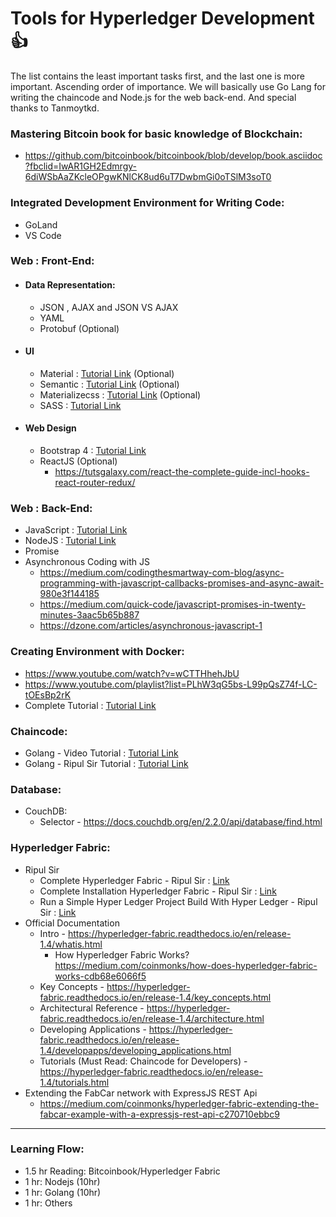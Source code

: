 # Tools for Hyperledger Development :+1:
The list contains the least important tasks first, and the last one is more important. Ascending order of importance. We will basically use Go Lang for writing the chaincode and Node.js for the web back-end. And special thanks to Tanmoytkd.
### Mastering Bitcoin book for basic knowledge of Blockchain:
   - https://github.com/bitcoinbook/bitcoinbook/blob/develop/book.asciidoc?fbclid=IwAR1GH2Edmrgy-6diWSbAaZKcleOPgwKNlCK8ud6uT7DwbmGi0oTSlM3soT0

### Integrated Development Environment for Writing Code: 
   - GoLand
   - VS Code

### Web : Front-End:
   - #### Data Representation:
      - JSON , AJAX and JSON VS AJAX
      - YAML
      - Protobuf (Optional)
  - #### UI
      - Material : [Tutorial Link](https://material-ui.com/) (Optional)
      - Semantic : [Tutorial Link](https://semantic-ui.com/) (Optional)
      - Materializecss : [Tutorial Link](https://materializecss.com/) (Optional)
      - SASS : [Tutorial Link](https://github.com/BIJOY-SUST/Tools-for-Hyperledger-Development/tree/master/Tutorials/Udemy%20-%20The%20Complete%20Sass%20%26%20SCSS%20Course%20From%20Beginner%20to%20Advanced)
  - #### Web Design
      - Bootstrap 4 : [Tutorial Link](https://github.com/BIJOY-SUST/Tools-for-Hyperledger-Development/tree/master/Tutorials/Udemy%20-%20Bootstrap%204%20From%20Scratch%20With%205%20Projects)
      - ReactJS (Optional)
         - https://tutsgalaxy.com/react-the-complete-guide-incl-hooks-react-router-redux/

### Web : Back-End:
   - JavaScript : [Tutorial Link](https://github.com/BIJOY-SUST/Tools-for-Hyperledger-Development/tree/master/Tutorials/Udemy%20-%20The%20Complete%20JavaScript%20Course%202019%20Build%20Real%20Projects!)
   - NodeJS : [Tutorial Link](https://github.com/BIJOY-SUST/Tools-for-Hyperledger-Development/tree/master/Tutorials/Udemy%20-%20The%20Complete%20Node.js%20Developer%20Course%20(3rd%20Edition))
   - Promise
   - Asynchronous Coding with JS 
      - https://medium.com/codingthesmartway-com-blog/async-programming-with-javascript-callbacks-promises-and-async-await-980e3f144185
      - https://medium.com/quick-code/javascript-promises-in-twenty-minutes-3aac5b65b887
      - https://dzone.com/articles/asynchronous-javascript-1
    


### Creating Environment with Docker:
   - https://www.youtube.com/watch?v=wCTTHhehJbU
   - https://www.youtube.com/playlist?list=PLhW3qG5bs-L99pQsZ74f-LC-tOEsBp2rK
   - Complete Tutorial : [Tutorial Link](https://github.com/BIJOY-SUST/Tools-for-Hyperledger-Development/tree/master/Tutorials/Udemy%20-%20Docker%20Mastery%20The%20Complete%20Toolset%20From%20a%20Docker%20Captain)

### Chaincode:
   - Golang - Video Tutorial : [Tutorial Link](https://github.com/BIJOY-SUST/Tools-for-Hyperledger-Development/tree/master/Tutorials/Udemy%20-%20Go%20The%20Complete%20Developer's%20Guide(Golang))
   - Golang - Ripul Sir Tutorial : [Tutorial Link](https://drive.google.com/file/d/1G_dQJCAMg1oZqlRMkncOYnLuh-Q85WQ_/view?usp=sharing)

### Database:
   - CouchDB:
      - Selector - https://docs.couchdb.org/en/2.2.0/api/database/find.html


### Hyperledger Fabric:
   - Ripul Sir
      - Complete Hyperledger Fabric - Ripul Sir : [Link](https://drive.google.com/file/d/1qKz9XWeUJ4tcuTHdjKg3o01fSOgCwhsd/view?usp=sharing)
      - Complete Installation Hyperledger Fabric - Ripul Sir : [Link](https://drive.google.com/file/d/1_tQtkV-DAi_lb2QgMIv7r5pxZnkmAF3z/view?usp=sharing)
      - Run a Simple Hyper Ledger Project Build With Hyper Ledger - Ripul Sir : [Link](https://drive.google.com/file/d/1xBoM3A26sO48_eOJkEsHuedoOXHnU1hG/view?usp=sharing)
   - Official Documentation
      - Intro - https://hyperledger-fabric.readthedocs.io/en/release-1.4/whatis.html
         - How Hyperledger Fabric Works? https://medium.com/coinmonks/how-does-hyperledger-fabric-works-cdb68e6066f5
      - Key Concepts - https://hyperledger-fabric.readthedocs.io/en/release-1.4/key_concepts.html
      - Architectural Reference - https://hyperledger-fabric.readthedocs.io/en/release-1.4/architecture.html
      - Developing Applications - https://hyperledger-fabric.readthedocs.io/en/release-1.4/developapps/developing_applications.html
      - Tutorials (Must Read: Chaincode for Developers) - https://hyperledger-fabric.readthedocs.io/en/release-1.4/tutorials.html
   - Extending the FabCar network with ExpressJS REST Api
      - https://medium.com/coinmonks/hyperledger-fabric-extending-the-fabcar-example-with-a-expressjs-rest-api-c270710ebbc9

-----------------------------------------------------------------------------------------------------------------------------

### Learning Flow:
   - 1.5 hr Reading: Bitcoinbook/Hyperledger Fabric
   - 1 hr: Nodejs (10hr)
   - 1 hr: Golang (10hr)
   - 1 hr: Others


















